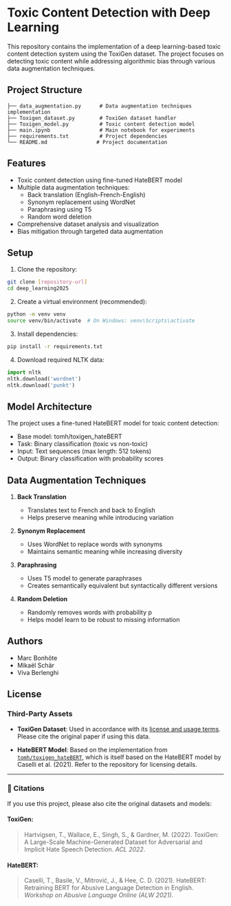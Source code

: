 # Toxic Content Detection with Deep Learning

This repository contains the implementation of a deep learning-based toxic content detection system using the ToxiGen dataset. The project focuses on detecting toxic content while addressing algorithmic bias through various data augmentation techniques.

## Project Structure

```
├── data_augmentation.py      # Data augmentation techniques implementation
├── Toxigen_dataset.py        # ToxiGen dataset handler
├── Toxigen_model.py          # Toxic content detection model
├── main.ipynb                # Main notebook for experiments
├── requirements.txt          # Project dependencies
└── README.md                # Project documentation
```

## Features

- Toxic content detection using fine-tuned HateBERT model
- Multiple data augmentation techniques:
  - Back translation (English-French-English)
  - Synonym replacement using WordNet
  - Paraphrasing using T5
  - Random word deletion
- Comprehensive dataset analysis and visualization
- Bias mitigation through targeted data augmentation

## Setup

1. Clone the repository:
```bash
git clone [repository-url]
cd deep_learning2025
```

2. Create a virtual environment (recommended):
```bash
python -m venv venv
source venv/bin/activate  # On Windows: venv\Scripts\activate
```

3. Install dependencies:
```bash
pip install -r requirements.txt
```

4. Download required NLTK data:
```python
import nltk
nltk.download('wordnet')
nltk.download('punkt')
```

## Model Architecture

The project uses a fine-tuned HateBERT model for toxic content detection:
- Base model: tomh/toxigen_hateBERT
- Task: Binary classification (toxic vs non-toxic)
- Input: Text sequences (max length: 512 tokens)
- Output: Binary classification with probability scores

## Data Augmentation Techniques

1. **Back Translation**
   - Translates text to French and back to English
   - Helps preserve meaning while introducing variation

2. **Synonym Replacement**
   - Uses WordNet to replace words with synonyms
   - Maintains semantic meaning while increasing diversity

3. **Paraphrasing**
   - Uses T5 model to generate paraphrases
   - Creates semantically equivalent but syntactically different versions

4. **Random Deletion**
   - Randomly removes words with probability p
   - Helps model learn to be robust to missing information

## Authors

- Marc Bonhôte
- Mikaël Schär
- Viva Berlenghi

## License

### Third-Party Assets

- **ToxiGen Dataset**: Used in accordance with its [license and usage terms](https://github.com/microsoft/ToxiGen#license). Please cite the original paper if using this data.

- **HateBERT Model**: Based on the implementation from [`tomh/toxigen_hateBERT`](https://github.com/tomh/toxigen_hateBERT), which is itself based on the HateBERT model by Caselli et al. (2021). Refer to the repository for licensing details.

---

### 🔖 Citations

If you use this project, please also cite the original datasets and models:

#### ToxiGen:
> Hartvigsen, T., Wallace, E., Singh, S., & Gardner, M. (2022). ToxiGen: A Large-Scale Machine-Generated Dataset for Adversarial and Implicit Hate Speech Detection. *ACL 2022*.

#### HateBERT:
> Caselli, T., Basile, V., Mitrović, J., & Hee, C. D. (2021). HateBERT: Retraining BERT for Abusive Language Detection in English. *Workshop on Abusive Language Online (ALW 2021)*.
